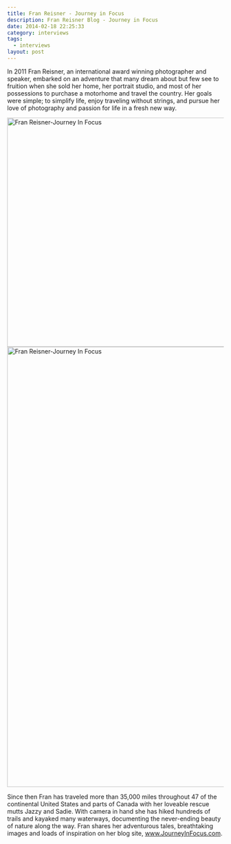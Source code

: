 ```yaml
---
title: Fran Reisner - Journey in Focus
description: Fran Reisner Blog - Journey in Focus
date: 2014-02-18 22:25:33
category: interviews
tags: 
  - interviews
layout: post
---
```

In 2011 Fran Reisner, an international award winning photographer and speaker, embarked on an adventure that many dream about but few see to fruition when she sold her home, her portrait studio, and most of her possessions to purchase a motorhome and travel the country. Her goals were simple; to simplify life, enjoy traveling without strings, and pursue her love of photography and passion for life in a fresh new way.

<img src="http://farm4.staticflickr.com/3771/12619485515_7dd94427ff_o.jpg" width="800" height="533" alt="Fran Reisner-Journey In Focus">
<!--more--><br>

<img src="http://farm8.staticflickr.com/7356/12619912944_f294e4e95e_o.jpg" width="683" height="1024" alt="Fran Reisner-Journey In Focus">

Since then Fran has traveled more than 35,000 miles throughout 47 of the continental United States and parts of Canada with her loveable rescue mutts Jazzy and Sadie. With camera in hand she has hiked hundreds of trails and kayaked many waterways, documenting the never-ending beauty of nature along the way. Fran shares her adventurous tales, breathtaking images and loads of inspiration on her blog site, <a href="http://www.JourneyInFocus.com" target="_blank">www.JourneyInFocus.com</a>. 
